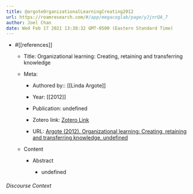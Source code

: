 ```yaml
---
title: @argoteOrganizationalLearningCreating2012
url: https://roamresearch.com/#/app/megacoglab/page/yJjnrQA_7
author: Joel Chan
date: Wed Feb 17 2021 13:38:32 GMT-0500 (Eastern Standard Time)
---
```


- #[[references]]

    - Title: Organizational learning: Creating, retaining and transferring knowledge

    - Meta:

        - Authored by:: [[Linda Argote]]

        - Year: [[2012]]

        - Publication: undefined

        - Zotero link: [Zotero Link](zotero://select/items/7_YUBGHTHQ)

        - URL: [Argote (2012). Organizational learning: Creating, retaining and transferring knowledge. undefined](undefined)

    - Content

        - Abstract

            - undefined

###### Discourse Context


